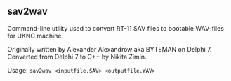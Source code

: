 ## sav2wav
Command-line utility used to convert RT-11 SAV files to bootable WAV-files for UKNC machine.

Originally written by Alexander Alexandrow aka BYTEMAN on Delphi 7.
Converted from Delphi 7 to C++ by Nikita Zimin.

Usage: `sav2wav <inputfile.SAV> <outputfile.WAV>`
